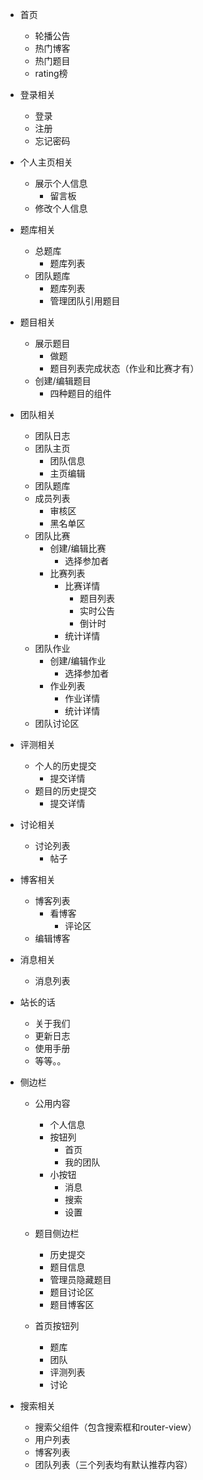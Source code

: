 - 首页
	- 轮播公告
	- 热门博客
	- 热门题目
	- rating榜


- 登录相关
	- 登录
	- 注册
	- 忘记密码


- 个人主页相关
	- 展示个人信息 
		- 留言板
	- 修改个人信息


- 题库相关
	- 总题库
		- 题库列表
	- 团队题库 
		- 题库列表
		- 管理团队引用题目


- 题目相关
	- 展示题目
		- 做题
		- 题目列表完成状态（作业和比赛才有）
	- 创建/编辑题目
		- 四种题目的组件


- 团队相关
	- 团队日志
	- 团队主页
		- 团队信息
		- 主页编辑
	- 团队题库
	- 成员列表
		- 审核区
		- 黑名单区
	- 团队比赛
		- 创建/编辑比赛
			- 选择参加者
		- 比赛列表
			- 比赛详情
				- 题目列表
				- 实时公告
				- 倒计时
			- 统计详情
	- 团队作业
		- 创建/编辑作业
			- 选择参加者
		- 作业列表
			- 作业详情
			- 统计详情
	- 团队讨论区


- 评测相关
	- 个人的历史提交
		- 提交详情
	- 题目的历史提交
		- 提交详情


- 讨论相关
	- 讨论列表
		- 帖子


- 博客相关
	- 博客列表
		- 看博客 
			- 评论区
	- 编辑博客


- 消息相关
	- 消息列表


- 站长的话
	- 关于我们
	- 更新日志
	- 使用手册
	- 等等。。


- 侧边栏
	- 公用内容
		- 个人信息
		- 按钮列
			- 首页
			- 我的团队
		- 小按钮
			- 消息
			- 搜索
			- 设置
	
	
	- 题目侧边栏
		- 历史提交
		- 题目信息 
		- 管理员隐藏题目
		- 题目讨论区
		- 题目博客区
	- 首页按钮列
	
	  - 题库
	  - 团队
	  - 评测列表
	  - 讨论
	
- 搜索相关


  - 搜索父组件（包含搜索框和router-view）
  - 用户列表
  - 博客列表
  - 团队列表（三个列表均有默认推荐内容）